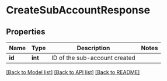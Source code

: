 # CreateSubAccountResponse

## Properties
Name | Type | Description | Notes
------------ | ------------- | ------------- | -------------
**id** | **int** | ID of the sub-account created | 

[[Back to Model list]](../README.md#documentation-for-models) [[Back to API list]](../README.md#documentation-for-api-endpoints) [[Back to README]](../README.md)


